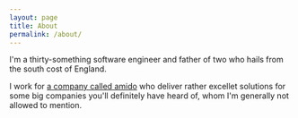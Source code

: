 ```yaml
---
layout: page
title: About
permalink: /about/
---
```


I'm a thirty-something software engineer and father of two who hails from the south cost of England.

I work for [a company called amido][amido] who deliver rather excellet solutions for some big companies you'll definitely have heard of, whom I'm generally not allowed to mention.

[amido]: http://www.amido.com